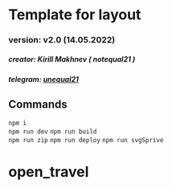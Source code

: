 # Template for layout

### version: v2.0 (14.05.2022)

##### creator: Kirill Makhnev ( notequal21 )

##### telegram: [unequal21](https://t.me/unequal21)

## Commands 

`npm i`  
`npm run dev`
`npm run build`    
`npm run zip`
`npm run deploy`
`npm run svgSprive`
# open_travel
